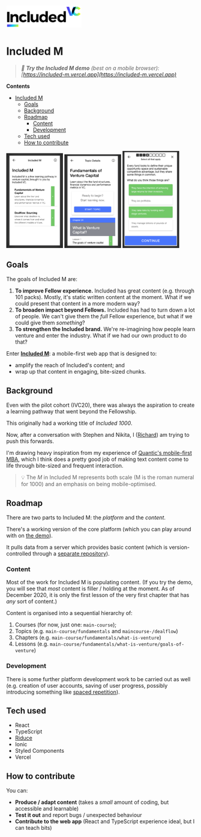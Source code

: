 <h1><img src="./src/assets/included-vc-logo.png" alt="Included VC" width="200"/></h1>

# Included M

> _📱 **Try the Included M demo** (best on a mobile browser): [https://included-m.vercel.app](https://included-m.vercel.app)_

**Contents**

- [Included M](#included-m)
  - [Goals](#goals)
  - [Background](#background)
  - [Roadmap](#roadmap)
    - [Content](#content)
    - [Development](#development)
  - [Tech used](#tech-used)
  - [How to contribute](#how-to-contribute)

<p float="left">
  <img src="./images/course-view.png" width="30%" />
  <img src="./images/chapter-view.png" width="30%" /> 
  <img src="./images/lesson-view.png" width="30%" />
</p>

## Goals

The goals of Included M are:

1. **To improve Fellow experience.** Included has great content (e.g. through 101 packs). Mostly, it's static written content at the moment. What if we could present that content in a more modern way?
2. **To broaden impact beyond Fellows.** Included has had to turn down a lot of people. We can't give them the _full_ Fellow experience, but what if we could give them _something_?
3. **To strengthen the Included brand.** We're re-imagining how people learn venture and enter the industry. What if we had our own product to do that?

Enter [**Included M**](https://included-m.vercel.app): a mobile-first web app that is designed to:

- amplify the reach of Included's content; and
- wrap up that content in engaging, bite-sized chunks.

## Background

Even with the pilot cohort (IVC20), there was always the aspiration to create a learning pathway that went beyond the Fellowship.

This originally had a working title of _Included 1000_.

Now, after a conversation with Stephen and Nikita, I ([Richard](https://richard.ng)) am trying to push this forwards.

I'm drawing heavy inspiration from my experience of [Quantic's mobile-first MBA](https://quantic.edu/), which I think does a pretty good job of making text content come to life through bite-sized and frequent interaction.

> 💡 The _M_ in Included M represents both scale (M is the roman numeral for 1000) and an emphasis on being mobile-optimised.

## Roadmap

There are two parts to Included M: the _platform_ and the _content_.

There's a working version of the core platform (which you can play around with on [the demo](https://included-m.vercel.app)).

It pulls data from a server which provides basic content (which is version-controlled through a [separate repository](https://github.com/richardcrng/included-m-content)).

### Content

Most of the work for Included M is populating content. (If you try the demo, you will see that _most_ content is filler / holding at the moment. As of December 2020, it is only the first lesson of the very first chapter that has _any_ sort of content.)

Content is organised into a sequential hierarchy of:

1. Courses (for now, just one: `main-course`);
2. Topics (e.g. `main-course/fundamentals` and `maincourse-/dealflow`)
3. Chapters (e.g. `main-course/fundamentals/what-is-venture`)
4. Lessons (e.g. `main-course/fundamentals/what-is-venture/goals-of-venture`)

### Development

There is some further platform development work to be carried out as well (e.g. creation of user accounts, saving of user progress, possibly introducing something like [spaced repetition](https://en.wikipedia.org/wiki/Spaced_repetition)).

## Tech used

- React
- TypeScript
- [Riduce](https://github.com/richardcrng/riduce)
- Ionic
- Styled Components
- Vercel

## How to contribute

You can:

- **Produce / adapt content** (takes a _small_ amount of coding, but accessible and learnable)
- **Test it out** and report bugs / unexpected behaviour
- **Contribute to the web app** (React and TypeScript experience ideal, but I can teach bits)
